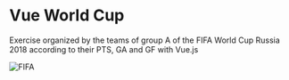 # Vue World Cup

Exercise organized by the teams of group A of the FIFA World Cup Russia 2018 according to their PTS, GA and GF with Vue.js

![FIFA](https://image.ibb.co/m5WYHJ/fifa.png)
